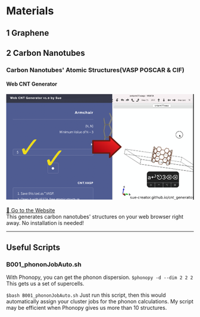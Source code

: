 # Materials

## 1 Graphene

## 2 Carbon Nanotubes

### Carbon Nanotubes' Atomic Structures(VASP POSCAR & CIF)
#### Web CNT Generator
![Carbon Nanotubes Generator Demonstration](https://github.com/sue-creator/cnt_generator/raw/main/readmeImg.png)
<br><br><a href="https://sue-creator.github.io/cnt_generator/" target="_blank" rel="noopener noreferrer">🔮 Go to the Website</a><br>
This generates carbon nanotubes' structures on your web browser right away. No installation is needed!  

***

## Useful Scripts

### B001_phononJobAuto.sh
With Phonopy, you can get the phonon dispersion.
``` $phonopy -d --dim 2 2 2 ```
This gets us a set of supercells.

``` $bash B001_phononJobAuto.sh ```
Just run this script, then this would automatically assign your cluster jobs for the phonon calculations. My script may be efficient when Phonopy gives us more than 10 structures.
